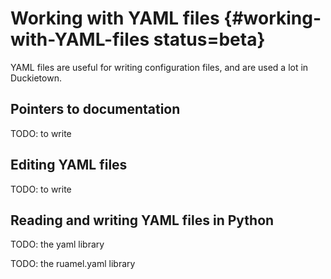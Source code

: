 # Working with YAML files {#working-with-YAML-files status=beta}

YAML files are useful for writing configuration files, and are used a lot
in Duckietown.

## Pointers to documentation

TODO: to write  

## Editing YAML files

TODO: to write  

## Reading and writing YAML files in Python

TODO: the yaml library

TODO: the ruamel.yaml library
